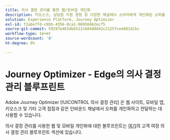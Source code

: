 ```yaml
---
title: 의사 결정 관리를 통한 웹/모바일 개인화
description: 키오스크, 상담원 지원 경험 등 다양한 채널에서 소비자에게 개인화된 오퍼를 제공합니다.
solution: Experience Platform, Journey Optimizer
exl-id: f2a6e7fd-c8bb-4356-8ca1-96956662ecf5
source-git-commit: 59297e463dbb512cb84d0d42c2125fcee681dcbc
workflow-type: tm+mt
source-wordcount: '0'
ht-degree: 0%

---
```


# Journey Optimizer - Edge의 의사 결정 관리 블루프린트

Adobe Journey Optimizer [!UICONTROL 의사 결정 관리] 은 웹 사이트, 모바일 앱, 키오스크 및 기타 고객 접점과 같은 인바운드 채널에서 오퍼를 개인화하고 전달하는 데 사용할 수 있습니다.

의사 결정 관리를 사용한 웹 및 모바일 개인화에 대한 블루프린트는 [여기](../../customer-journeys/decision_management/decision-management-edge.md)의 고객 여정 의사 결정 관리 블루프린트 섹션에 있습니다.

